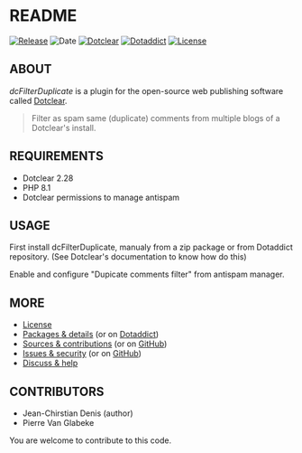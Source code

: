 # README

[![Release](https://img.shields.io/badge/release-1.4.1-a2cbe9.svg)](https://git.dotclear.watch/JcDenis/dcFilterDuplicate/releases)
![Date](https://img.shields.io/badge/date-2023.11.04-c44d58.svg)
[![Dotclear](https://img.shields.io/badge/dotclear-v2.28-137bbb.svg)](https://fr.dotclear.org/download)
[![Dotaddict](https://img.shields.io/badge/dotaddict-official-9ac123.svg)](https://plugins.dotaddict.org/dc2/details/dcFilterDuplicate)
[![License](https://img.shields.io/badge/license-GPL--2.0-ececec.svg)](https://git.dotclear.watch/JcDenis/dcFilterDuplicate/src/branch/master/LICENSE)

## ABOUT

_dcFilterDuplicate_ is a plugin for the open-source web publishing software called [Dotclear](https://www.dotclear.org).

> Filter as spam same (duplicate) comments from multiple blogs of a Dotclear's install.

## REQUIREMENTS

* Dotclear 2.28
* PHP 8.1
* Dotclear permissions to manage antispam

## USAGE

First install dcFilterDuplicate, manualy from a zip package or from 
Dotaddict repository. (See Dotclear's documentation to know how do this)

Enable and configure "Dupicate comments filter" from antispam manager.

## MORE

* [License](https://git.dotclear.watch/JcDenis/dcFilterDuplicate/src/branch/master/LICENSE)
* [Packages & details](https://git.dotclear.watch/JcDenis/dcFilterDuplicate/releases) (or on [Dotaddict](https://plugins.dotaddict.org/dc2/details/dcFilterDuplicate))
* [Sources & contributions](https://git.dotclear.watch/JcDenis/dcFilterDuplicate) (or on [GitHub](https://github.com/JcDenis/dcFilterDuplicate))
* [Issues & security](https://git.dotclear.watch/JcDenis/dcFilterDuplicate/issues) (or on [GitHub](https://github.com/JcDenis/dcFilterDuplicate/issues))
* [Discuss & help](https://forum.dotclear.org/viewtopic.php?id=40605)

## CONTRIBUTORS

* Jean-Chirstian Denis (author)
* Pierre Van Glabeke

You are welcome to contribute to this code.
